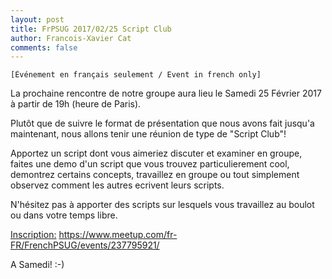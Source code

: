 ```yaml
---
layout: post
title: FrPSUG 2017/02/25 Script Club
author: Francois-Xavier Cat
comments: false
---
```


```
[Événement en français seulement / Event in french only]
```
La prochaine rencontre de notre groupe aura lieu le Samedi 25 Février 2017 à partir de 19h (heure de Paris).

Plutôt que de suivre le format de présentation que nous avons fait jusqu'a maintenant, nous allons tenir une réunion de type de "Script Club"!  

Apportez un script dont vous aimeriez discuter et examiner en groupe, faites une demo d'un script que vous trouvez particulierement cool, demontrez certains concepts, travaillez en groupe ou tout simplement observez comment les autres ecrivent leurs scripts. 

N'hésitez pas à apporter des scripts sur lesquels vous travaillez au boulot ou dans votre temps libre.

<u>Inscription:</u> https://www.meetup.com/fr-FR/FrenchPSUG/events/237795921/

A Samedi! :-)
